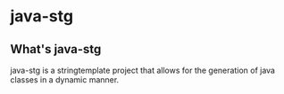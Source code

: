 java-stg
========

What's java-stg
---------------
java-stg is a stringtemplate project that allows for the generation of java classes in a dynamic manner.

